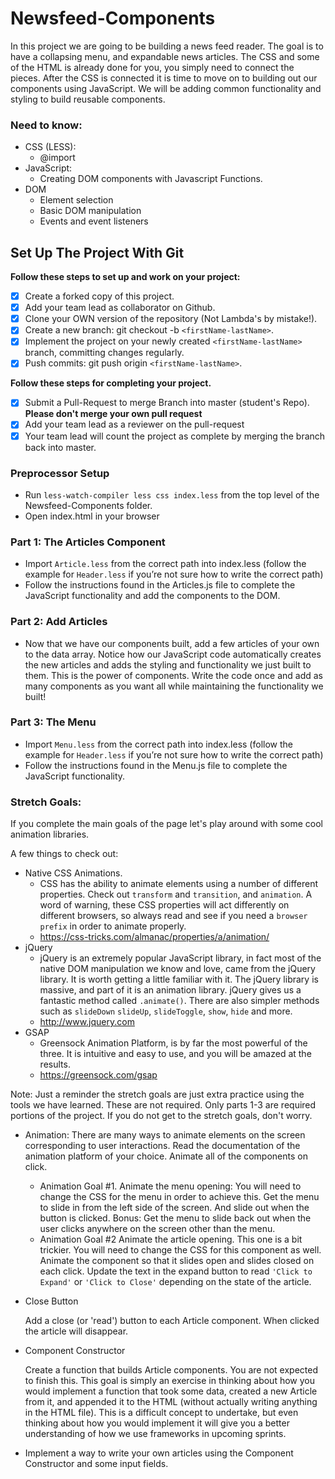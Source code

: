 # Newsfeed-Components

In this project we are going to be building a news feed reader. The goal is to have a collapsing menu, and expandable news articles. The CSS and some of the HTML is already done for you, you simply need to connect the pieces. After the CSS is connected it is time to move on to building out our components using JavaScript. We will be adding common functionality and styling to build reusable components.

### Need to know:
* CSS (LESS):
  * @import
* JavaScript:
  * Creating DOM components with Javascript Functions.
* DOM
  * Element selection
  * Basic DOM manipulation
  * Events and event listeners

## Set Up The Project With Git

**Follow these steps to set up and work on your project:**

* [x] Create a forked copy of this project.
* [x] Add your team lead as collaborator on Github.
* [x] Clone your OWN version of the repository (Not Lambda's by mistake!).
* [x] Create a new branch: git checkout -b `<firstName-lastName>`.
* [x] Implement the project on your newly created `<firstName-lastName>` branch, committing changes regularly.
* [x] Push commits: git push origin `<firstName-lastName>`.

**Follow these steps for completing your project.**

* [x] Submit a Pull-Request to merge <firstName-lastName> Branch into master (student's  Repo). **Please don't merge your own pull request**
* [x] Add your team lead as a reviewer on the pull-request
* [x] Your team lead will count the project as complete by merging the branch back into master.

### Preprocessor Setup

  * Run `less-watch-compiler less css index.less` from the top level of the Newsfeed-Components folder. 
  * Open index.html in your browser

### Part 1: The Articles Component
* Import `Article.less` from the correct path into index.less (follow the example for `Header.less` if you’re not sure how to write the correct path)
* Follow the instructions found in the Articles.js file to complete the JavaScript functionality and add the components to the DOM.

### Part 2: Add Articles

* Now that we have our components built, add a few articles of your own to the data array. Notice how our JavaScript code automatically creates the new articles and adds the styling and functionality we just built to them. This is the power of components. Write the code once and add as many components as you want all while maintaining the functionality we built!

### Part 3: The Menu

* Import `Menu.less` from the correct path into index.less (follow the example for `Header.less` if you’re not sure how to write the correct path)
* Follow the instructions found in the Menu.js file to complete the JavaScript functionality. 

### Stretch Goals:

If you complete the main goals of the page let's play around with some cool animation libraries.

A few things to check out: 
* Native CSS Animations. 
  * CSS has the ability to animate elements using a number of different properties. Check out `transform` and `transition`, and `animation`. A word of warning, these CSS properties will act differently on different browsers, so always read and see if you need a `browser prefix` in order to animate properly. 
  * https://css-tricks.com/almanac/properties/a/animation/
* jQuery
  * jQuery is an extremely popular JavaScript library, in fact most of the native DOM manipulation we know and love, came from the jQuery library. It is worth getting a little familiar with it. The jQuery library is massive, and part of it is an animation library. jQuery gives us a fantastic method called `.animate()`. There are also simpler methods such as `slideDown` `slideUp`, `slideToggle`, `show`, `hide` and more.
  * http://www.jquery.com
* GSAP
  * Greensock Animation Platform, is by far the most powerful of the three. It is intuitive and easy to use, and you will be amazed at the results.
  * https://greensock.com/gsap

Note: Just a reminder the stretch goals are just extra practice using the tools we have learned. These are not required. Only parts 1-3 are required portions of the project. If you do not get to the stretch goals, don't worry.

* Animation: There are many ways to animate elements on the screen corresponding to user interactions.  Read the documentation of the animation platform of your choice. Animate all of the components on click.
  * Animation Goal #1. Animate the menu opening: You will need to change the CSS for the menu in order to achieve this. Get the menu to slide in from the left side of the screen. And slide out when the button is clicked. Bonus: Get the menu to slide back out when the user clicks anywhere on the screen other than the menu. 
  * Animation Goal #2 Animate the article opening. This one is a bit trickier. You will need to change the CSS for this component as well. Animate the component so that it slides open and slides closed on each click. Update the text in the expand button to read `'Click to Expand'` or `'Click to Close'` depending on the state of the article. 

* Close Button

  Add a close (or 'read') button to each Article component. When clicked the article will disappear.

* Component Constructor
  
  Create a function that builds Article components. You are not expected to finish this. This goal is simply an exercise in thinking about how you would implement a function that took some data, created a new Article from it, and appended it to the HTML (without actually writing anything in the HTML file). This is a difficult concept to undertake, but even thinking about how you would implement it will give you a better understanding of how we use frameworks in upcoming sprints. 

* Implement a way to write your own articles using the Component Constructor and some input fields. 
